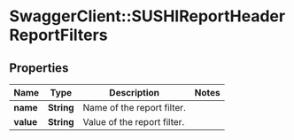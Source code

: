 # SwaggerClient::SUSHIReportHeaderReportFilters

## Properties
Name | Type | Description | Notes
------------ | ------------- | ------------- | -------------
**name** | **String** | Name of the report filter. | 
**value** | **String** | Value of the report filter. | 


